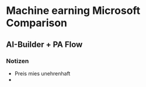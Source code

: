 # Machine earning Microsoft Comparison

## AI-Builder + PA Flow

### Notizen

* Preis mies unehrenhaft
* 
